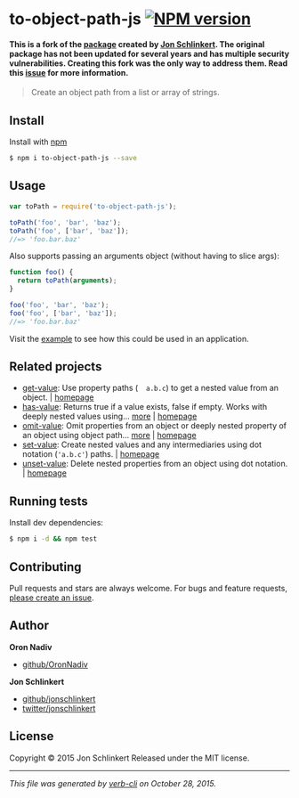 # to-object-path-js [![NPM version](https://badge.fury.io/js/to-object-path-js.svg)](http://badge.fury.io/js/to-object-path-js)

#### This is a fork of the [package](https://github.com/jonschlinkert/repo-utils) created by [Jon Schlinkert](https://github.com/jonschlinkert). The original package has not been updated for several years and has multiple security vulnerabilities.  Creating this fork was the only way to address them. Read this [issue](https://github.com/jonschlinkert/to-object-path/issues/3#issuecomment-752862800) for more information.

> Create an object path from a list or array of strings.

## Install

Install with [npm](https://www.npmjs.com/)

```sh
$ npm i to-object-path-js --save
```

## Usage

```js
var toPath = require('to-object-path-js');

toPath('foo', 'bar', 'baz');
toPath('foo', ['bar', 'baz']);
//=> 'foo.bar.baz'
```

Also supports passing an arguments object (without having to slice args):

```js
function foo() {
  return toPath(arguments);
}

foo('foo', 'bar', 'baz');
foo('foo', ['bar', 'baz']);
//=> 'foo.bar.baz'
```

Visit the [example](./example.js) to see how this could be used in an application.

## Related projects

* [get-value](https://www.npmjs.com/package/get-value): Use property paths (`  a.b.c`) to get a nested value from an object. | [homepage](https://github.com/jonschlinkert/get-value)
* [has-value](https://www.npmjs.com/package/has-value): Returns true if a value exists, false if empty. Works with deeply nested values using… [more](https://www.npmjs.com/package/has-value) | [homepage](https://github.com/jonschlinkert/has-value)
* [omit-value](https://www.npmjs.com/package/omit-value): Omit properties from an object or deeply nested property of an object using object path… [more](https://www.npmjs.com/package/omit-value) | [homepage](https://github.com/jonschlinkert/omit-value)
* [set-value](https://www.npmjs.com/package/set-value): Create nested values and any intermediaries using dot notation (`'a.b.c'`) paths. | [homepage](https://github.com/jonschlinkert/set-value)
* [unset-value](https://www.npmjs.com/package/unset-value): Delete nested properties from an object using dot notation. | [homepage](https://github.com/jonschlinkert/unset-value)

## Running tests

Install dev dependencies:

```sh
$ npm i -d && npm test
```

## Contributing

Pull requests and stars are always welcome. For bugs and feature requests, [please create an issue](https://github.com/OronNadiv/to-object-path/issues/new).

## Author

**Oron Nadiv**

+ [github/OronNadiv](https://github.com/OronNadiv)

**Jon Schlinkert**

+ [github/jonschlinkert](https://github.com/jonschlinkert)
+ [twitter/jonschlinkert](http://twitter.com/jonschlinkert)

## License

Copyright © 2015 Jon Schlinkert
Released under the MIT license.

***

_This file was generated by [verb-cli](https://github.com/assemble/verb-cli) on October 28, 2015._